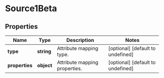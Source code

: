 # Source1Beta

## Properties

Name | Type | Description | Notes
------------ | ------------- | ------------- | -------------
**type** | **string** | Attribute mapping type. | [optional] [default to undefined]
**properties** | **object** | Attribute mapping properties. | [optional] [default to undefined]

